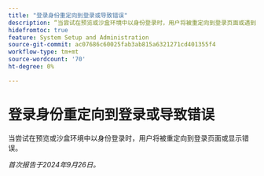 ```yaml
---
title: "登录身份重定向到登录或导致错误"
description: “当尝试在预览或沙盒环境中以身份登录时，用户将被重定向到登录页面或遇到错误。”
hidefromtoc: true
feature: System Setup and Administration
source-git-commit: ac07686c60025fab3ab815a6321271cd401355f4
workflow-type: tm+mt
source-wordcount: '70'
ht-degree: 0%

---
```



# 登录身份重定向到登录或导致错误

当尝试在预览或沙盒环境中以身份登录时，用户将被重定向到登录页面或显示错误。

_首次报告于2024年9月26日。_
